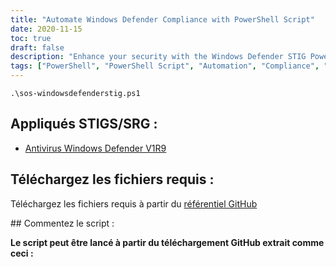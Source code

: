 ```yaml
---
title: "Automate Windows Defender Compliance with PowerShell Script"
date: 2020-11-15
toc: true
draft: false
description: "Enhance your security with the Windows Defender STIG PowerShell script, which automates compliance with the Windows Defender Antivirus V1R9 STIG guidelines."
tags: ["PowerShell", "PowerShell Script", "Automation", "Compliance", "Blue-Team", "Windows Defender STIG Script", "Windows Defender", "Windows Defender Hardening", "Windows Defender STIG", "Defender STIG", "Security", "Cybersecurity", "STIG", "Windows Security", "Windows Antivirus", "Windows Scripting", "Windows Automation", "Windows Hardening", "Windows Defender Automation", "Windows Defender Compliance"]
---
```

```
.\sos-windowsdefenderstig.ps1
```

## Appliqués STIGS/SRG : - [Antivirus Windows Defender V1R9](https://dl.dod.cyber.mil/wp-content/uploads/stigs/zip/U_MS_Windows_Defender_Antivirus_V1R9_STIG.zip)  ## Téléchargez les fichiers requis :  Téléchargez les fichiers requis à partir du [référentiel GitHub](https://github.com/simeononsecurity/Windows-Defender-STIG-Script)  ## Commentez le script :  **Le script peut être lancé à partir du téléchargement GitHub extrait comme ceci :**